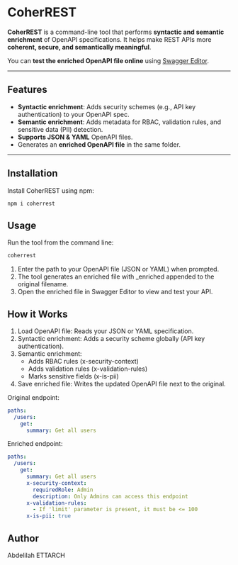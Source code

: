 ﻿# CoherREST


**CoherREST** is a command-line tool that performs **syntactic and semantic enrichment** of OpenAPI specifications. It helps make REST APIs more **coherent, secure, and semantically meaningful**.

You can **test the enriched OpenAPI file online** using [Swagger Editor](https://editor.swagger.io/).

---

## Features

- **Syntactic enrichment**: Adds security schemes (e.g., API key authentication) to your OpenAPI spec.  
- **Semantic enrichment**: Adds metadata for RBAC, validation rules, and sensitive data (PII) detection.  
- **Supports JSON & YAML** OpenAPI files.  
- Generates an **enriched OpenAPI file** in the same folder.

---

## Installation

Install CoherREST using npm:

```bash
npm i coherrest
```

## Usage

Run the tool from the command line:

```bash
coherrest
```
1. Enter the path to your OpenAPI file (JSON or YAML) when prompted.
2. The tool generates an enriched file with _enriched appended to the original filename.
3. Open the enriched file in Swagger Editor to view and test your API.


## How it Works

1. Load OpenAPI file: Reads your JSON or YAML specification.
2. Syntactic enrichment: Adds a security scheme globally (API key authentication).
3. Semantic enrichment:
   - Adds RBAC rules (x-security-context)
   - Adds validation rules (x-validation-rules)
   - Marks sensitive fields (x-is-pii)
4. Save enriched file: Writes the updated OpenAPI file next to the original.


Original endpoint:
```yaml
paths:
  /users:
    get:
      summary: Get all users
```

Enriched endpoint:
```yaml
paths:
  /users:
    get:
      summary: Get all users
      x-security-context:
        requiredRole: Admin
        description: Only Admins can access this endpoint
      x-validation-rules:
        - If 'limit' parameter is present, it must be <= 100
      x-is-pii: true
```

## Author

Abdelilah ETTARCH
